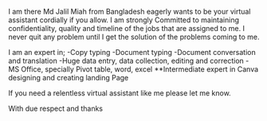 
I am there Md Jalil Miah from Bangladesh eagerly wants to be your virtual assistant cordially if you allow. I am strongly Committed to maintaining confidentiality, quality and timeline of the jobs that are assigned to me.  I never quit any problem until I get the solution of the problems coming to me.

I am an expert in;
-Copy typing 
-Document typing 
-Document conversation and translation 
-Huge data entry, data collection,  editing and correction 
-MS Office,  specially Pivot table,  word, excel
**Intermediate expert in Canva designing and creating landing Page 

If you need a relentless virtual assistant like me please let me know.

With due respect and thanks
